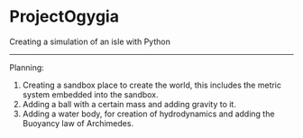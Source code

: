 # ProjectOgygia
Creating a simulation of an isle with Python

---
Planning:

1. Creating a sandbox place to create the world, this includes the metric system embedded into the sandbox.
2. Adding a ball with a certain mass and adding gravity to it.
3. Adding a water body, for creation of hydrodynamics and adding the Buoyancy law of Archimedes.
